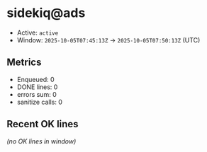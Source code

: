 # sidekiq@ads

- Active: `active`
- Window: `2025-10-05T07:45:13Z` → `2025-10-05T07:50:13Z` (UTC)

## Metrics
- Enqueued: 0
- DONE lines: 0
- errors sum: 0
- sanitize calls: 0

## Recent OK lines
_(no OK lines in window)_
